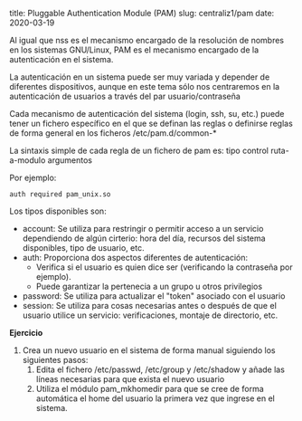 title: Pluggable Authentication Module (PAM)
slug: centraliz1/pam
date: 2020-03-19

Al igual que nss es el mecanismo encargado de la resolución de nombres
en los sistemas GNU/Linux, PAM es el mecanismo encargado de la
autenticación en el sistema.

La autenticación en un sistema puede ser muy variada y depender de
diferentes dispositivos, aunque en este tema sólo nos centraremos en
la autenticación de usuarios a través del par usuario/contraseña

Cada mecanismo de autenticación del sistema (login, ssh, su, etc.)
puede tener un fichero específico en el que se definan las reglas o
definirse reglas de forma general en los ficheros /etc/pam.d/common-*

La sintaxis simple de cada regla de un fichero de pam es:
tipo control ruta-a-modulo argumentos

Por ejemplo:
```
auth required pam_unix.so
```
Los tipos disponibles son:

* account: Se utiliza para restringir o permitir acceso a un servicio
  dependiendo de algún cirterio: hora del día, recursos del sistema
  disponibles, tipo de usuario, etc.
* auth: Proporciona dos aspectos diferentes de autenticación:
    * Verifica si el usuario es quien dice ser (verificando la contraseña por ejemplo).
    * Puede garantizar la pertenecia a un grupo u otros privilegios
* password: Se utiliza para actualizar el "token" asociado con el usuario
* session: Se utiliza para cosas necesarias antes o después de que el
  usuario utilice un servicio: verificaciones, montaje de directorio,
  etc.

**Ejercicio**

1. Crea un nuevo usuario en el sistema de forma manual siguiendo los siguientes pasos:
    1. Edita el fichero /etc/passwd, /etc/group y /etc/shadow y añade
    las líneas necesarias para que exista el nuevo usuario
	1. Utiliza el módulo pam_mkhomedir para que se cree de forma
       automática el home del usuario la primera vez que ingrese en el
       sistema.
